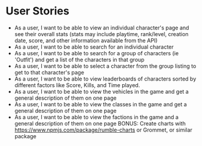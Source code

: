 # User Stories
* As a user, I want to be able to view an individual character's page and see their overall stats \(stats may include playtime, rank/level, creation date, score, and other information available from the API\)
* As a user, I want to be able to search for an individual character
* As a user, I want to be able to search for a group of characters \(ie 'Outfit'\) and get a list of the characters in that group
* As a user, I want to be able to select a character from the group listing to get to that character's page
* As a user, I want to be able to view leaderboards of characters sorted by different factors like Score, Kills, and Time played.
* As a user, I want to be able to view the vehicles in the game and get a general description of them on one page
* As a user, I want to be able to view the classes in the game and get a general description of them on one page
* As a user, I want to be able to view the factions in the game and a general description of them on one page
BONUS: Create charts with https://www.npmjs.com/package/rumble-charts or Grommet, or similar package
